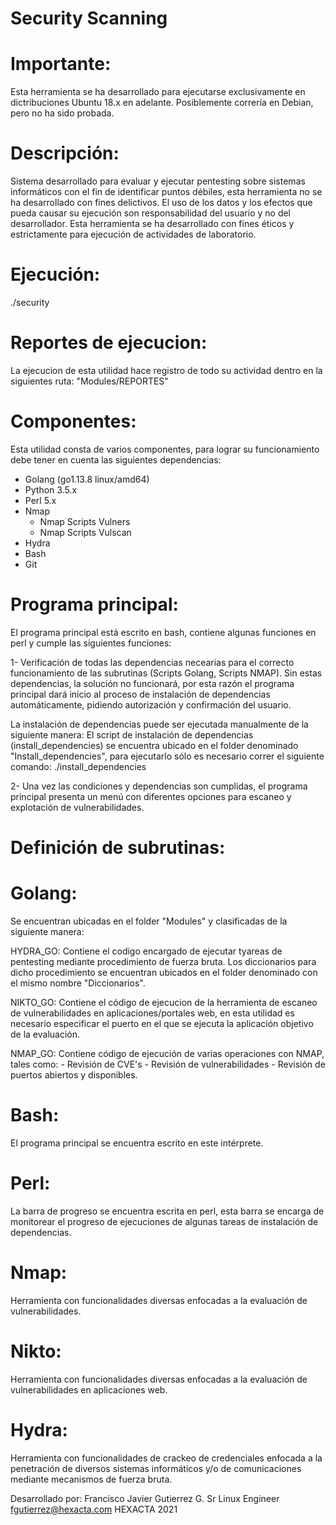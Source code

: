 Security Scanning
=================
                                                         


Importante:
===========

Esta herramienta se ha desarrollado para ejecutarse exclusivamente en dictribuciones Ubuntu 18.x en adelante.
Posiblemente correría en Debian, pero no ha sido probada.

Descripción:
============
Sistema desarrollado para evaluar y ejecutar pentesting sobre sistemas informáticos con el fin de identificar puntos débiles,
esta herramienta no se ha desarrollado con fines delictivos.
El uso de los datos y los efectos que pueda causar su ejecución son responsabilidad del usuario y no del desarrollador.
Esta herramienta se ha desarrollado con fines éticos y estrictamente para ejecución de actividades de laboratorio.

Ejecución:
==========
./security

Reportes de ejecucion:
======================
La ejecucion de esta utilidad hace registro de todo su actividad dentro en la siguientes ruta:
"Modules/REPORTES"


Componentes:
============

Esta utilidad consta de varios componentes, para lograr su funcionamiento debe tener en cuenta las siguientes dependencias:
 - Golang (go1.13.8 linux/amd64)
 - Python 3.5.x
 - Perl 5.x
 - Nmap
   - Nmap Scripts Vulners
   - Nmap Scripts Vulscan
 - Hydra
 - Bash
 - Git

Programa principal:
===================

El programa principal está escrito en bash, contiene algunas funciones en perl y cumple las siguientes funciones:

1- Verificación de todas las dependencias necearias para el correcto funcionamiento de las subrutinas
   (Scripts Golang, Scripts NMAP).
   Sin estas dependencias, la solución no funcionará, por esta razón el programa principal dará inicio al 
   proceso de instalación de dependencias automáticamente, pidiendo autorización y confirmación del usuario.
   
   La instalación de dependencias puede ser ejecutada manualmente de la siguiente manera:
   El script de instalación de dependencias (install_dependencies) se encuentra ubicado en el folder denominado
   "Install_dependencies", para ejecutarlo sólo es necesario correr el siguiente comando:
   ./install_dependencies       

2- Una vez las condiciones y dependencias son cumplidas, el programa principal presenta un menú con
   diferentes opciones para escaneo y explotación de vulnerabilidades. 

Definición de subrutinas:
=========================

Golang:
=======

Se encuentran ubicadas en el folder "Modules" y clasificadas de la siguiente manera:

HYDRA_GO: Contiene el codigo encargado de ejecutar tyareas de pentesting mediante
          procedimiento de fuerza bruta.
          Los diccionarios para dicho procedimiento se encuentran ubicados en el
          folder denominado con el mismo nombre "Diccionarios".

NIKTO_GO: Contiene el código de ejecucion de la herramienta de escaneo de vulnerabilidades
          en aplicaciones/portales web, en esta utilidad es necesario especificar el puerto
          en el que se ejecuta la aplicación objetivo de la evaluación.

NMAP_GO: Contiene código de ejecución de varias operaciones con NMAP, tales como:
         - Revisión de CVE's
         - Revisión de vulnerabilidades
         - Revisión de puertos abiertos y disponibles. 

Bash:
=====
El programa principal se encuentra escrito en este intérprete.

Perl:
=====
La barra de progreso se encuentra escrita en perl, esta barra se encarga de monitorear
el progreso de ejecuciones de algunas tareas de instalación de dependencias.

Nmap:
=====
Herramienta con funcionalidades diversas enfocadas a la evaluación de vulnerabilidades.

Nikto:
======
Herramienta con funcionalidades diversas enfocadas a la evaluación de vulnerabilidades
en aplicaciones web.

Hydra:
======
Herramienta con funcionalidades de crackeo de credenciales enfocada a la penetración
de diversos sistemas informáticos y/o de comunicaciones mediante mecanismos de
fuerza bruta.


Desarrollado por:
 Francisco Javier Gutierrez G.
 Sr Linux Engineer
 fgutierrez@hexacta.com
 HEXACTA 2021

